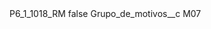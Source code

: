<?xml version="1.0" encoding="UTF-8"?>
<CustomMetadata xmlns="http://soap.sforce.com/2006/04/metadata" xmlns:xsi="http://www.w3.org/2001/XMLSchema-instance" xmlns:xsd="http://www.w3.org/2001/XMLSchema">
    <label>P6_1_1018_RM</label>
    <protected>false</protected>
    <values>
        <field>Grupo_de_motivos__c</field>
        <value xsi:type="xsd:string">M07</value>
    </values>
</CustomMetadata>
